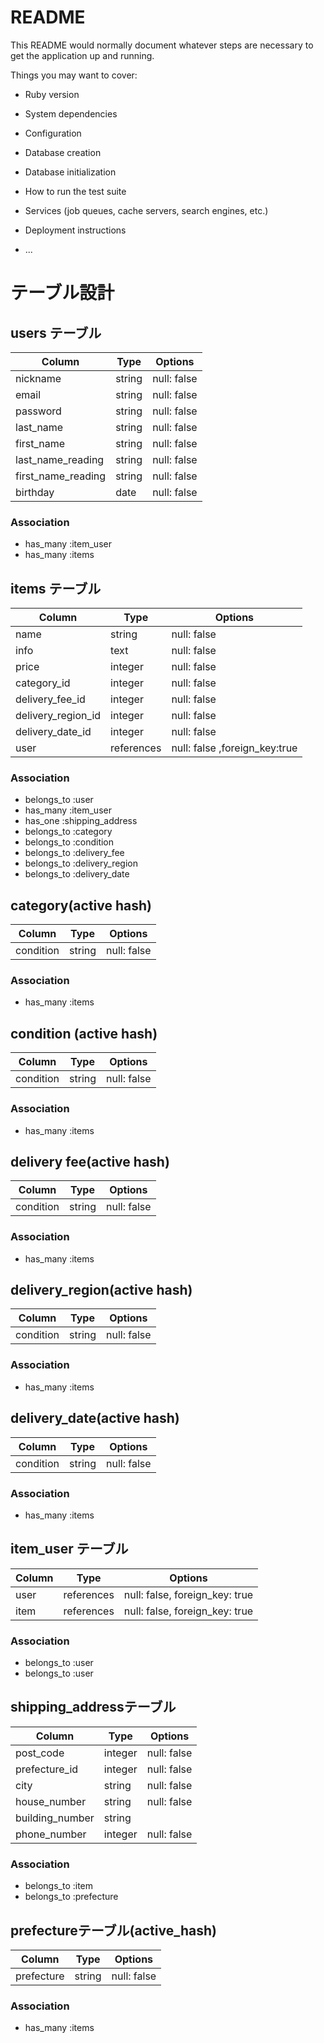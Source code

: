 # README

This README would normally document whatever steps are necessary to get the
application up and running.

Things you may want to cover:

* Ruby version

* System dependencies

* Configuration

* Database creation

* Database initialization

* How to run the test suite

* Services (job queues, cache servers, search engines, etc.)

* Deployment instructions

* ...

# テーブル設計

## users テーブル

| Column               | Type   | Options     |
| --------             | ------ | ----------- |
| nickname             | string | null: false |
| email                | string | null: false |
| password             | string | null: false |
| last_name            | string | null: false |
| first_name           | string | null: false |
| last_name_reading    | string | null: false |
| first_name_reading   | string | null: false |
| birthday             | date   | null: false |

### Association

- has_many :item_user
- has_many :items


## items テーブル

| Column              | Type        | Options                       |
| --------            | ------      | ---------------               |
| name                | string      | null: false                   |
| info                | text        | null: false                   |
| price               | integer     | null: false                   |
| category_id         | integer     | null: false                   |
| delivery_fee_id     | integer     | null: false                   |
| delivery_region_id  | integer     | null: false                   |
| delivery_date_id    | integer     | null: false                   |
| user                | references  | null: false ,foreign_key:true |


### Association

- belongs_to :user
- has_many   :item_user
- has_one    :shipping_address
- belongs_to :category
- belongs_to :condition
- belongs_to :delivery_fee
- belongs_to :delivery_region
- belongs_to :delivery_date


##  category(active hash)

| Column     | Type        | Options                      |
| --------   | ------      | ---------------              |
| condition  | string      | null: false                  |

### Association

- has_many :items


## condition (active hash)

| Column     | Type        | Options                      |
| --------   | ------      | ---------------              |
| condition  | string      | null: false                  |

### Association

- has_many :items


##  delivery fee(active hash)

| Column     | Type        | Options                      |
| --------   | ------      | ---------------              |
| condition  | string      | null: false                  |

### Association

- has_many :items


##  delivery_region(active hash)

| Column     | Type        | Options                      |
| --------   | ------      | ---------------              |
| condition  | string      | null: false                  |

### Association

- has_many :items


##  delivery_date(active hash)

| Column     | Type        | Options                      |
| --------   | ------      | ---------------              |
| condition  | string      | null: false                  |

### Association

- has_many :items


## item_user テーブル

| Column  | Type       | Options                        |
| ------  | ---------- | ------------------------------ |
| user    | references | null: false, foreign_key: true |
| item    | references | null: false, foreign_key: true |

### Association

- belongs_to :user
- belongs_to :user

##  shipping_addressテーブル

| Column            | Type       | Options     |
| -------           | ---------- | ------------|
| post_code         | integer    | null: false |
| prefecture_id     | integer    | null: false |
| city              | string     | null: false |
| house_number      | string     | null: false |
| building_number   | string     |             |
| phone_number      | integer    | null: false |

### Association

- belongs_to :item
- belongs_to :prefecture


##  prefectureテーブル(active_hash)

| Column            | Type       | Options     |
| -------           | ---------- | ------------|
| prefecture        | string     | null: false |

### Association

- has_many :items